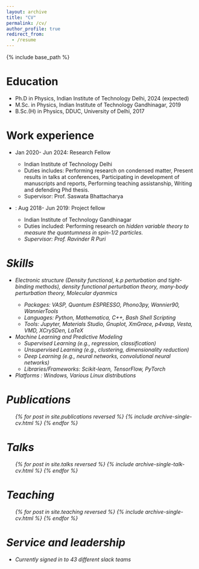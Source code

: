 ```yaml
---
layout: archive
title: "CV"
permalink: /cv/
author_profile: true
redirect_from:
  - /resume
---
```


{% include base_path %}

Education
======
* Ph.D in Physics, Indian Institute of Technology Delhi, 2024 (expected)
* M.Sc. in Physics, Indian Institute of Technology Gandhinagar, 2019
* B.Sc.(H) in Physics, DDUC, University of Delhi, 2017

Work experience
======
* Jan 2020- Jun 2024: Research Fellow
  * Indian Institute of Technology Delhi
  * Duties includes: Performing research on condensed matter, Present results in talks at conferences, Participating in development of manuscripts and reports, Performing teaching assistanship,  Writing and defending Phd thesis.
  * Supervisor: Prof. Saswata Bhattacharya

* : Aug 2018- Jun 2019: Project fellow
  * Indian Institute of Technology Gandhinagar
  * Duties included: Performing research on <i>hidden variable theory<i/> to measure the quantumness in spin-1/2 particles.
  * Supervisor: Prof. Ravinder R Puri

Skills
======
* Electronic structure (Density functional, <i>k.p<i/> perturbation and tight-binding methods), density functional perturbation theory, many-body perturbation theory, Molecular dyanmics
  * Packages: VASP, Quantum ESPRESSO, Phono3py, Wannier90, WannierTools
  * Languages: Python, Mathematica, C++, Bash Shell Scripting
  * Tools:  Jupyter, Materials Studio, Gnuplot, XmGrace, p4vasp, Vesta, VMD, XCrySDen, LaTeX
* Machine Learning and Predictive Modeling
  * Supervised Learning (e.g., regression, classification)
  * Unsupervised Learning (e.g., clustering, dimensionality reduction)
  * Deep Learning (e.g., neural networks, convolutional neural networks)
  * Libraries/Frameworks: Scikit-learn, TensorFlow, PyTorch
* Platforms : Windows, Various Linux distributions

Publications
======
  <ul>{% for post in site.publications reversed %}
    {% include archive-single-cv.html %}
  {% endfor %}</ul>
  
Talks
======
  <ul>{% for post in site.talks reversed %}
    {% include archive-single-talk-cv.html  %}
  {% endfor %}</ul>
  
Teaching
======
  <ul>{% for post in site.teaching reversed %}
    {% include archive-single-cv.html %}
  {% endfor %}</ul>
  
Service and leadership
======
* Currently signed in to 43 different slack teams
